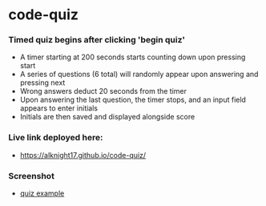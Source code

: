 # code-quiz

### Timed quiz begins after clicking 'begin quiz'
- A timer starting at 200 seconds starts counting down upon pressing start
- A series of questions (6 total) will randomly appear upon answering and pressing next 
- Wrong answers deduct 20 seconds from the timer 
- Upon answering the last question, the timer stops, and an input field appears to enter initials
- Initials are then saved and displayed alongside score

### Live link deployed here:
- https://alknight17.github.io/code-quiz/

### Screenshot
- [quiz example](/assets/images/quiz-ss.png) 